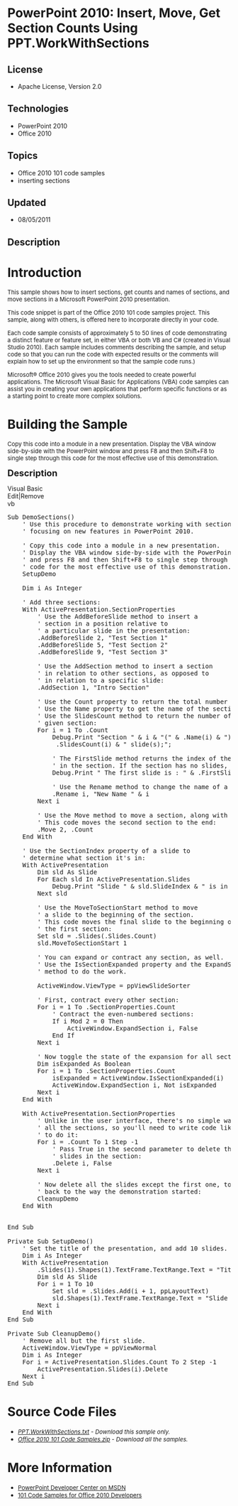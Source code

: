 # PowerPoint 2010: Insert, Move, Get Section Counts  Using PPT.WorkWithSections
## License
- Apache License, Version 2.0
## Technologies
- PowerPoint 2010
- Office 2010
## Topics
- Office 2010 101 code samples
- inserting sections
## Updated
- 08/05/2011
## Description

<h1>Introduction</h1>
<p><span style="font-size:small">This sample shows how to insert sections, get counts and names of sections, and move sections in a Microsoft PowerPoint 2010 presentation.</span></p>
<p><span style="font-size:small">This code snippet is part of the Office 2010 101 code samples project. This sample, along with others, is offered here to incorporate directly in your code.</span></p>
<p><span style="font-size:small">Each code sample consists of approximately 5 to 50 lines of code demonstrating a distinct feature or feature set, in either VBA or both VB and C# (created in Visual Studio 2010). Each sample includes comments describing the
 sample, and setup code so that you can run the code with expected results or the comments will explain how to set up the environment so that the sample code runs.)</span></p>
<p><span style="font-size:small">Microsoft&reg; Office 2010 gives you the tools needed to create powerful applications. The Microsoft Visual Basic for Applications (VBA) code samples can assist you in creating your own applications that perform specific functions
 or as a starting point to create more complex solutions.</span></p>
<h1><span>Building the Sample</span></h1>
<p><span style="font-size:small">Copy this code into a module in a new presentation. Display the VBA window side-by-side with the PowerPoint window and press F8 and then Shift&#43;F8 to single step through this code for the most effective use of this demonstration.</span></p>
<p><span style="font-size:20px; font-weight:bold">Description</span></p>
<div class="scriptcode">
<div class="pluginEditHolder" pluginCommand="mceScriptCode">
<div class="title"><span>Visual Basic</span></div>
<div class="pluginLinkHolder"><span class="pluginEditHolderLink">Edit</span>|<span class="pluginRemoveHolderLink">Remove</span></div>
<span class="hidden">vb</span>

<div class="preview">
<pre class="vb"><span class="visualBasic__keyword">Sub</span>&nbsp;DemoSections()&nbsp;
&nbsp;&nbsp;&nbsp;&nbsp;<span class="visualBasic__com">'&nbsp;Use&nbsp;this&nbsp;procedure&nbsp;to&nbsp;demonstrate&nbsp;working&nbsp;with&nbsp;sections,</span>&nbsp;
&nbsp;&nbsp;&nbsp;&nbsp;<span class="visualBasic__com">'&nbsp;focusing&nbsp;on&nbsp;new&nbsp;features&nbsp;in&nbsp;PowerPoint&nbsp;2010.</span>&nbsp;
&nbsp;&nbsp;&nbsp;&nbsp;
&nbsp;&nbsp;&nbsp;&nbsp;<span class="visualBasic__com">'&nbsp;Copy&nbsp;this&nbsp;code&nbsp;into&nbsp;a&nbsp;module&nbsp;in&nbsp;a&nbsp;new&nbsp;presentation.</span>&nbsp;
&nbsp;&nbsp;&nbsp;&nbsp;<span class="visualBasic__com">'&nbsp;Display&nbsp;the&nbsp;VBA&nbsp;window&nbsp;side-by-side&nbsp;with&nbsp;the&nbsp;PowerPoint&nbsp;window</span>&nbsp;
&nbsp;&nbsp;&nbsp;&nbsp;<span class="visualBasic__com">'&nbsp;and&nbsp;press&nbsp;F8&nbsp;and&nbsp;then&nbsp;Shift&#43;F8&nbsp;to&nbsp;single&nbsp;step&nbsp;through&nbsp;this</span>&nbsp;
&nbsp;&nbsp;&nbsp;&nbsp;<span class="visualBasic__com">'&nbsp;code&nbsp;for&nbsp;the&nbsp;most&nbsp;effective&nbsp;use&nbsp;of&nbsp;this&nbsp;demonstration.</span>&nbsp;
&nbsp;&nbsp;&nbsp;&nbsp;SetupDemo&nbsp;
&nbsp;&nbsp;&nbsp;&nbsp;
&nbsp;&nbsp;&nbsp;&nbsp;<span class="visualBasic__keyword">Dim</span>&nbsp;i&nbsp;<span class="visualBasic__keyword">As</span>&nbsp;<span class="visualBasic__keyword">Integer</span>&nbsp;
&nbsp;&nbsp;&nbsp;&nbsp;
&nbsp;&nbsp;&nbsp;&nbsp;<span class="visualBasic__com">'&nbsp;Add&nbsp;three&nbsp;sections:</span>&nbsp;
&nbsp;&nbsp;&nbsp;&nbsp;<span class="visualBasic__keyword">With</span>&nbsp;ActivePresentation.SectionProperties&nbsp;
&nbsp;&nbsp;&nbsp;&nbsp;&nbsp;&nbsp;&nbsp;&nbsp;<span class="visualBasic__com">'&nbsp;Use&nbsp;the&nbsp;AddBeforeSlide&nbsp;method&nbsp;to&nbsp;insert&nbsp;a</span>&nbsp;
&nbsp;&nbsp;&nbsp;&nbsp;&nbsp;&nbsp;&nbsp;&nbsp;<span class="visualBasic__com">'&nbsp;section&nbsp;in&nbsp;a&nbsp;position&nbsp;relative&nbsp;to</span>&nbsp;
&nbsp;&nbsp;&nbsp;&nbsp;&nbsp;&nbsp;&nbsp;&nbsp;<span class="visualBasic__com">'&nbsp;a&nbsp;particular&nbsp;slide&nbsp;in&nbsp;the&nbsp;presentation:</span>&nbsp;
&nbsp;&nbsp;&nbsp;&nbsp;&nbsp;&nbsp;&nbsp;&nbsp;.AddBeforeSlide&nbsp;<span class="visualBasic__number">2</span>,&nbsp;<span class="visualBasic__string">&quot;Test&nbsp;Section&nbsp;1&quot;</span>&nbsp;
&nbsp;&nbsp;&nbsp;&nbsp;&nbsp;&nbsp;&nbsp;&nbsp;.AddBeforeSlide&nbsp;<span class="visualBasic__number">5</span>,&nbsp;<span class="visualBasic__string">&quot;Test&nbsp;Section&nbsp;2&quot;</span>&nbsp;
&nbsp;&nbsp;&nbsp;&nbsp;&nbsp;&nbsp;&nbsp;&nbsp;.AddBeforeSlide&nbsp;<span class="visualBasic__number">9</span>,&nbsp;<span class="visualBasic__string">&quot;Test&nbsp;Section&nbsp;3&quot;</span>&nbsp;
&nbsp;&nbsp;&nbsp;&nbsp;&nbsp;&nbsp;&nbsp;&nbsp;
&nbsp;&nbsp;&nbsp;&nbsp;&nbsp;&nbsp;&nbsp;&nbsp;<span class="visualBasic__com">'&nbsp;Use&nbsp;the&nbsp;AddSection&nbsp;method&nbsp;to&nbsp;insert&nbsp;a&nbsp;section</span>&nbsp;
&nbsp;&nbsp;&nbsp;&nbsp;&nbsp;&nbsp;&nbsp;&nbsp;<span class="visualBasic__com">'&nbsp;in&nbsp;relation&nbsp;to&nbsp;other&nbsp;sections,&nbsp;as&nbsp;opposed&nbsp;to</span>&nbsp;
&nbsp;&nbsp;&nbsp;&nbsp;&nbsp;&nbsp;&nbsp;&nbsp;<span class="visualBasic__com">'&nbsp;in&nbsp;relation&nbsp;to&nbsp;a&nbsp;specific&nbsp;slide:</span>&nbsp;
&nbsp;&nbsp;&nbsp;&nbsp;&nbsp;&nbsp;&nbsp;&nbsp;.AddSection&nbsp;<span class="visualBasic__number">1</span>,&nbsp;<span class="visualBasic__string">&quot;Intro&nbsp;Section&quot;</span>&nbsp;
&nbsp;&nbsp;&nbsp;&nbsp;&nbsp;&nbsp;&nbsp;&nbsp;
&nbsp;&nbsp;&nbsp;&nbsp;&nbsp;&nbsp;&nbsp;&nbsp;<span class="visualBasic__com">'&nbsp;Use&nbsp;the&nbsp;Count&nbsp;property&nbsp;to&nbsp;return&nbsp;the&nbsp;total&nbsp;number&nbsp;of&nbsp;sections.</span>&nbsp;
&nbsp;&nbsp;&nbsp;&nbsp;&nbsp;&nbsp;&nbsp;&nbsp;<span class="visualBasic__com">'&nbsp;Use&nbsp;the&nbsp;Name&nbsp;property&nbsp;to&nbsp;get&nbsp;the&nbsp;name&nbsp;of&nbsp;the&nbsp;section.</span>&nbsp;
&nbsp;&nbsp;&nbsp;&nbsp;&nbsp;&nbsp;&nbsp;&nbsp;<span class="visualBasic__com">'&nbsp;Use&nbsp;the&nbsp;SlidesCount&nbsp;method&nbsp;to&nbsp;return&nbsp;the&nbsp;number&nbsp;of&nbsp;slides&nbsp;in&nbsp;a</span>&nbsp;
&nbsp;&nbsp;&nbsp;&nbsp;&nbsp;&nbsp;&nbsp;&nbsp;<span class="visualBasic__com">'&nbsp;given&nbsp;section:</span>&nbsp;
&nbsp;&nbsp;&nbsp;&nbsp;&nbsp;&nbsp;&nbsp;&nbsp;<span class="visualBasic__keyword">For</span>&nbsp;i&nbsp;=&nbsp;<span class="visualBasic__number">1</span>&nbsp;<span class="visualBasic__keyword">To</span>&nbsp;.Count&nbsp;
&nbsp;&nbsp;&nbsp;&nbsp;&nbsp;&nbsp;&nbsp;&nbsp;&nbsp;&nbsp;&nbsp;&nbsp;Debug.Print&nbsp;<span class="visualBasic__string">&quot;Section&nbsp;&quot;</span>&nbsp;&amp;&nbsp;i&nbsp;&amp;&nbsp;<span class="visualBasic__string">&quot;(&quot;</span>&nbsp;&amp;&nbsp;.Name(i)&nbsp;&amp;&nbsp;<span class="visualBasic__string">&quot;)&nbsp;contains&nbsp;&quot;</span>&nbsp;&amp;&nbsp;_&nbsp;
&nbsp;&nbsp;&nbsp;&nbsp;&nbsp;&nbsp;&nbsp;&nbsp;&nbsp;&nbsp;&nbsp;&nbsp;&nbsp;.SlidesCount(i)&nbsp;&amp;&nbsp;<span class="visualBasic__string">&quot;&nbsp;slide(s);&quot;</span>;&nbsp;
&nbsp;&nbsp;&nbsp;&nbsp;&nbsp;&nbsp;&nbsp;&nbsp;&nbsp;&nbsp;&nbsp;&nbsp;&nbsp;&nbsp;&nbsp;&nbsp;&nbsp;&nbsp;&nbsp;&nbsp;&nbsp;&nbsp;&nbsp;&nbsp;
&nbsp;&nbsp;&nbsp;&nbsp;&nbsp;&nbsp;&nbsp;&nbsp;&nbsp;&nbsp;&nbsp;&nbsp;<span class="visualBasic__com">'&nbsp;The&nbsp;FirstSlide&nbsp;method&nbsp;returns&nbsp;the&nbsp;index&nbsp;of&nbsp;the&nbsp;first&nbsp;slide</span>&nbsp;
&nbsp;&nbsp;&nbsp;&nbsp;&nbsp;&nbsp;&nbsp;&nbsp;&nbsp;&nbsp;&nbsp;&nbsp;<span class="visualBasic__com">'&nbsp;in&nbsp;the&nbsp;section.&nbsp;If&nbsp;the&nbsp;section&nbsp;has&nbsp;no&nbsp;slides,&nbsp;it&nbsp;returns&nbsp;-1.</span>&nbsp;
&nbsp;&nbsp;&nbsp;&nbsp;&nbsp;&nbsp;&nbsp;&nbsp;&nbsp;&nbsp;&nbsp;&nbsp;Debug.Print&nbsp;<span class="visualBasic__string">&quot;&nbsp;The&nbsp;first&nbsp;slide&nbsp;is&nbsp;:&nbsp;&quot;</span>&nbsp;&amp;&nbsp;.FirstSlide(i)&nbsp;
&nbsp;&nbsp;&nbsp;&nbsp;&nbsp;&nbsp;&nbsp;&nbsp;&nbsp;&nbsp;&nbsp;&nbsp;
&nbsp;&nbsp;&nbsp;&nbsp;&nbsp;&nbsp;&nbsp;&nbsp;&nbsp;&nbsp;&nbsp;&nbsp;<span class="visualBasic__com">'&nbsp;Use&nbsp;the&nbsp;Rename&nbsp;method&nbsp;to&nbsp;change&nbsp;the&nbsp;name&nbsp;of&nbsp;a&nbsp;section:</span>&nbsp;
&nbsp;&nbsp;&nbsp;&nbsp;&nbsp;&nbsp;&nbsp;&nbsp;&nbsp;&nbsp;&nbsp;&nbsp;.Rename&nbsp;i,&nbsp;<span class="visualBasic__string">&quot;New&nbsp;Name&nbsp;&quot;</span>&nbsp;&amp;&nbsp;i&nbsp;
&nbsp;&nbsp;&nbsp;&nbsp;&nbsp;&nbsp;&nbsp;&nbsp;<span class="visualBasic__keyword">Next</span>&nbsp;i&nbsp;
&nbsp;&nbsp;&nbsp;&nbsp;&nbsp;&nbsp;&nbsp;&nbsp;
&nbsp;&nbsp;&nbsp;&nbsp;&nbsp;&nbsp;&nbsp;&nbsp;<span class="visualBasic__com">'&nbsp;Use&nbsp;the&nbsp;Move&nbsp;method&nbsp;to&nbsp;move&nbsp;a&nbsp;section,&nbsp;along&nbsp;with&nbsp;its&nbsp;slides:</span>&nbsp;
&nbsp;&nbsp;&nbsp;&nbsp;&nbsp;&nbsp;&nbsp;&nbsp;<span class="visualBasic__com">'&nbsp;This&nbsp;code&nbsp;moves&nbsp;the&nbsp;second&nbsp;section&nbsp;to&nbsp;the&nbsp;end:</span>&nbsp;
&nbsp;&nbsp;&nbsp;&nbsp;&nbsp;&nbsp;&nbsp;&nbsp;.Move&nbsp;<span class="visualBasic__number">2</span>,&nbsp;.Count&nbsp;
&nbsp;&nbsp;&nbsp;&nbsp;<span class="visualBasic__keyword">End</span>&nbsp;<span class="visualBasic__keyword">With</span>&nbsp;
&nbsp;&nbsp;&nbsp;&nbsp;
&nbsp;&nbsp;&nbsp;&nbsp;<span class="visualBasic__com">'&nbsp;Use&nbsp;the&nbsp;SectionIndex&nbsp;property&nbsp;of&nbsp;a&nbsp;slide&nbsp;to</span>&nbsp;
&nbsp;&nbsp;&nbsp;&nbsp;<span class="visualBasic__com">'&nbsp;determine&nbsp;what&nbsp;section&nbsp;it's&nbsp;in:</span>&nbsp;
&nbsp;&nbsp;&nbsp;&nbsp;<span class="visualBasic__keyword">With</span>&nbsp;ActivePresentation&nbsp;
&nbsp;&nbsp;&nbsp;&nbsp;&nbsp;&nbsp;&nbsp;&nbsp;<span class="visualBasic__keyword">Dim</span>&nbsp;sld&nbsp;<span class="visualBasic__keyword">As</span>&nbsp;Slide&nbsp;
&nbsp;&nbsp;&nbsp;&nbsp;&nbsp;&nbsp;&nbsp;&nbsp;<span class="visualBasic__keyword">For</span>&nbsp;<span class="visualBasic__keyword">Each</span>&nbsp;sld&nbsp;<span class="visualBasic__keyword">In</span>&nbsp;ActivePresentation.Slides&nbsp;
&nbsp;&nbsp;&nbsp;&nbsp;&nbsp;&nbsp;&nbsp;&nbsp;&nbsp;&nbsp;&nbsp;&nbsp;Debug.Print&nbsp;<span class="visualBasic__string">&quot;Slide&nbsp;&quot;</span>&nbsp;&amp;&nbsp;sld.SlideIndex&nbsp;&amp;&nbsp;<span class="visualBasic__string">&quot;&nbsp;is&nbsp;in&nbsp;section&nbsp;&quot;</span>&nbsp;&amp;&nbsp;sld.sectionIndex&nbsp;
&nbsp;&nbsp;&nbsp;&nbsp;&nbsp;&nbsp;&nbsp;&nbsp;<span class="visualBasic__keyword">Next</span>&nbsp;sld&nbsp;
&nbsp;&nbsp;&nbsp;&nbsp;
&nbsp;&nbsp;&nbsp;&nbsp;&nbsp;&nbsp;&nbsp;&nbsp;<span class="visualBasic__com">'&nbsp;Use&nbsp;the&nbsp;MoveToSectionStart&nbsp;method&nbsp;to&nbsp;move</span>&nbsp;
&nbsp;&nbsp;&nbsp;&nbsp;&nbsp;&nbsp;&nbsp;&nbsp;<span class="visualBasic__com">'&nbsp;a&nbsp;slide&nbsp;to&nbsp;the&nbsp;beginning&nbsp;of&nbsp;the&nbsp;section.</span>&nbsp;
&nbsp;&nbsp;&nbsp;&nbsp;&nbsp;&nbsp;&nbsp;&nbsp;<span class="visualBasic__com">'&nbsp;This&nbsp;code&nbsp;moves&nbsp;the&nbsp;final&nbsp;slide&nbsp;to&nbsp;the&nbsp;beginning&nbsp;of</span>&nbsp;
&nbsp;&nbsp;&nbsp;&nbsp;&nbsp;&nbsp;&nbsp;&nbsp;<span class="visualBasic__com">'&nbsp;the&nbsp;first&nbsp;section:</span>&nbsp;
&nbsp;&nbsp;&nbsp;&nbsp;&nbsp;&nbsp;&nbsp;&nbsp;<span class="visualBasic__keyword">Set</span>&nbsp;sld&nbsp;=&nbsp;.Slides(.Slides.Count)&nbsp;
&nbsp;&nbsp;&nbsp;&nbsp;&nbsp;&nbsp;&nbsp;&nbsp;sld.MoveToSectionStart&nbsp;<span class="visualBasic__number">1</span>&nbsp;
&nbsp;&nbsp;&nbsp;&nbsp;&nbsp;&nbsp;&nbsp;&nbsp;
&nbsp;&nbsp;&nbsp;&nbsp;&nbsp;&nbsp;&nbsp;&nbsp;<span class="visualBasic__com">'&nbsp;You&nbsp;can&nbsp;expand&nbsp;or&nbsp;contract&nbsp;any&nbsp;section,&nbsp;as&nbsp;well.</span>&nbsp;
&nbsp;&nbsp;&nbsp;&nbsp;&nbsp;&nbsp;&nbsp;&nbsp;<span class="visualBasic__com">'&nbsp;Use&nbsp;the&nbsp;IsSectionExpanded&nbsp;property&nbsp;and&nbsp;the&nbsp;ExpandSection</span>&nbsp;
&nbsp;&nbsp;&nbsp;&nbsp;&nbsp;&nbsp;&nbsp;&nbsp;<span class="visualBasic__com">'&nbsp;method&nbsp;to&nbsp;do&nbsp;the&nbsp;work.</span>&nbsp;
&nbsp;&nbsp;&nbsp;&nbsp;&nbsp;&nbsp;&nbsp;&nbsp;
&nbsp;&nbsp;&nbsp;&nbsp;&nbsp;&nbsp;&nbsp;&nbsp;ActiveWindow.ViewType&nbsp;=&nbsp;ppViewSlideSorter&nbsp;
&nbsp;&nbsp;&nbsp;&nbsp;&nbsp;&nbsp;&nbsp;&nbsp;
&nbsp;&nbsp;&nbsp;&nbsp;&nbsp;&nbsp;&nbsp;&nbsp;<span class="visualBasic__com">'&nbsp;First,&nbsp;contract&nbsp;every&nbsp;other&nbsp;section:</span>&nbsp;
&nbsp;&nbsp;&nbsp;&nbsp;&nbsp;&nbsp;&nbsp;&nbsp;<span class="visualBasic__keyword">For</span>&nbsp;i&nbsp;=&nbsp;<span class="visualBasic__number">1</span>&nbsp;<span class="visualBasic__keyword">To</span>&nbsp;.SectionProperties.Count&nbsp;
&nbsp;&nbsp;&nbsp;&nbsp;&nbsp;&nbsp;&nbsp;&nbsp;&nbsp;&nbsp;&nbsp;&nbsp;<span class="visualBasic__com">'&nbsp;Contract&nbsp;the&nbsp;even-numbered&nbsp;sections:</span>&nbsp;
&nbsp;&nbsp;&nbsp;&nbsp;&nbsp;&nbsp;&nbsp;&nbsp;&nbsp;&nbsp;&nbsp;&nbsp;<span class="visualBasic__keyword">If</span>&nbsp;i&nbsp;<span class="visualBasic__keyword">Mod</span>&nbsp;<span class="visualBasic__number">2</span>&nbsp;=&nbsp;<span class="visualBasic__number">0</span>&nbsp;<span class="visualBasic__keyword">Then</span>&nbsp;
&nbsp;&nbsp;&nbsp;&nbsp;&nbsp;&nbsp;&nbsp;&nbsp;&nbsp;&nbsp;&nbsp;&nbsp;&nbsp;&nbsp;&nbsp;&nbsp;ActiveWindow.ExpandSection&nbsp;i,&nbsp;<span class="visualBasic__keyword">False</span>&nbsp;
&nbsp;&nbsp;&nbsp;&nbsp;&nbsp;&nbsp;&nbsp;&nbsp;&nbsp;&nbsp;&nbsp;&nbsp;<span class="visualBasic__keyword">End</span>&nbsp;<span class="visualBasic__keyword">If</span>&nbsp;
&nbsp;&nbsp;&nbsp;&nbsp;&nbsp;&nbsp;&nbsp;&nbsp;<span class="visualBasic__keyword">Next</span>&nbsp;i&nbsp;
&nbsp;&nbsp;&nbsp;&nbsp;&nbsp;&nbsp;&nbsp;&nbsp;
&nbsp;&nbsp;&nbsp;&nbsp;&nbsp;&nbsp;&nbsp;&nbsp;<span class="visualBasic__com">'&nbsp;Now&nbsp;toggle&nbsp;the&nbsp;state&nbsp;of&nbsp;the&nbsp;expansion&nbsp;for&nbsp;all&nbsp;sections:</span>&nbsp;
&nbsp;&nbsp;&nbsp;&nbsp;&nbsp;&nbsp;&nbsp;&nbsp;<span class="visualBasic__keyword">Dim</span>&nbsp;isExpanded&nbsp;<span class="visualBasic__keyword">As</span>&nbsp;<span class="visualBasic__keyword">Boolean</span>&nbsp;
&nbsp;&nbsp;&nbsp;&nbsp;&nbsp;&nbsp;&nbsp;&nbsp;<span class="visualBasic__keyword">For</span>&nbsp;i&nbsp;=&nbsp;<span class="visualBasic__number">1</span>&nbsp;<span class="visualBasic__keyword">To</span>&nbsp;.SectionProperties.Count&nbsp;
&nbsp;&nbsp;&nbsp;&nbsp;&nbsp;&nbsp;&nbsp;&nbsp;&nbsp;&nbsp;&nbsp;&nbsp;isExpanded&nbsp;=&nbsp;ActiveWindow.IsSectionExpanded(i)&nbsp;
&nbsp;&nbsp;&nbsp;&nbsp;&nbsp;&nbsp;&nbsp;&nbsp;&nbsp;&nbsp;&nbsp;&nbsp;ActiveWindow.ExpandSection&nbsp;i,&nbsp;<span class="visualBasic__keyword">Not</span>&nbsp;isExpanded&nbsp;
&nbsp;&nbsp;&nbsp;&nbsp;&nbsp;&nbsp;&nbsp;&nbsp;<span class="visualBasic__keyword">Next</span>&nbsp;i&nbsp;
&nbsp;&nbsp;&nbsp;&nbsp;<span class="visualBasic__keyword">End</span>&nbsp;<span class="visualBasic__keyword">With</span>&nbsp;
&nbsp;&nbsp;&nbsp;&nbsp;
&nbsp;&nbsp;&nbsp;&nbsp;<span class="visualBasic__keyword">With</span>&nbsp;ActivePresentation.SectionProperties&nbsp;
&nbsp;&nbsp;&nbsp;&nbsp;&nbsp;&nbsp;&nbsp;&nbsp;<span class="visualBasic__com">'&nbsp;Unlike&nbsp;in&nbsp;the&nbsp;user&nbsp;interface,&nbsp;there's&nbsp;no&nbsp;simple&nbsp;way&nbsp;to&nbsp;remove</span>&nbsp;
&nbsp;&nbsp;&nbsp;&nbsp;&nbsp;&nbsp;&nbsp;&nbsp;<span class="visualBasic__com">'&nbsp;all&nbsp;the&nbsp;sections,&nbsp;so&nbsp;you'll&nbsp;need&nbsp;to&nbsp;write&nbsp;code&nbsp;like&nbsp;this</span>&nbsp;
&nbsp;&nbsp;&nbsp;&nbsp;&nbsp;&nbsp;&nbsp;&nbsp;<span class="visualBasic__com">'&nbsp;to&nbsp;do&nbsp;it:</span>&nbsp;
&nbsp;&nbsp;&nbsp;&nbsp;&nbsp;&nbsp;&nbsp;&nbsp;<span class="visualBasic__keyword">For</span>&nbsp;i&nbsp;=&nbsp;.Count&nbsp;<span class="visualBasic__keyword">To</span>&nbsp;<span class="visualBasic__number">1</span>&nbsp;<span class="visualBasic__keyword">Step</span>&nbsp;-<span class="visualBasic__number">1</span>&nbsp;
&nbsp;&nbsp;&nbsp;&nbsp;&nbsp;&nbsp;&nbsp;&nbsp;&nbsp;&nbsp;&nbsp;&nbsp;<span class="visualBasic__com">'&nbsp;Pass&nbsp;True&nbsp;in&nbsp;the&nbsp;second&nbsp;parameter&nbsp;to&nbsp;delete&nbsp;the</span>&nbsp;
&nbsp;&nbsp;&nbsp;&nbsp;&nbsp;&nbsp;&nbsp;&nbsp;&nbsp;&nbsp;&nbsp;&nbsp;<span class="visualBasic__com">'&nbsp;slides&nbsp;in&nbsp;the&nbsp;section:</span>&nbsp;
&nbsp;&nbsp;&nbsp;&nbsp;&nbsp;&nbsp;&nbsp;&nbsp;&nbsp;&nbsp;&nbsp;&nbsp;.Delete&nbsp;i,&nbsp;<span class="visualBasic__keyword">False</span>&nbsp;
&nbsp;&nbsp;&nbsp;&nbsp;&nbsp;&nbsp;&nbsp;&nbsp;<span class="visualBasic__keyword">Next</span>&nbsp;i&nbsp;
&nbsp;&nbsp;&nbsp;&nbsp;&nbsp;&nbsp;&nbsp;&nbsp;
&nbsp;&nbsp;&nbsp;&nbsp;&nbsp;&nbsp;&nbsp;&nbsp;<span class="visualBasic__com">'&nbsp;Now&nbsp;delete&nbsp;all&nbsp;the&nbsp;slides&nbsp;except&nbsp;the&nbsp;first&nbsp;one,&nbsp;to&nbsp;reset</span>&nbsp;
&nbsp;&nbsp;&nbsp;&nbsp;&nbsp;&nbsp;&nbsp;&nbsp;<span class="visualBasic__com">'&nbsp;back&nbsp;to&nbsp;the&nbsp;way&nbsp;the&nbsp;demonstration&nbsp;started:</span>&nbsp;
&nbsp;&nbsp;&nbsp;&nbsp;&nbsp;&nbsp;&nbsp;&nbsp;CleanupDemo&nbsp;
&nbsp;&nbsp;&nbsp;&nbsp;<span class="visualBasic__keyword">End</span>&nbsp;<span class="visualBasic__keyword">With</span>&nbsp;
&nbsp;&nbsp;&nbsp;&nbsp;&nbsp;&nbsp;&nbsp;&nbsp;
&nbsp;&nbsp;&nbsp;&nbsp;
<span class="visualBasic__keyword">End</span>&nbsp;<span class="visualBasic__keyword">Sub</span>&nbsp;
&nbsp;
<span class="visualBasic__keyword">Private</span>&nbsp;<span class="visualBasic__keyword">Sub</span>&nbsp;SetupDemo()&nbsp;
&nbsp;&nbsp;&nbsp;&nbsp;<span class="visualBasic__com">'&nbsp;Set&nbsp;the&nbsp;title&nbsp;of&nbsp;the&nbsp;presentation,&nbsp;and&nbsp;add&nbsp;10&nbsp;slides.</span>&nbsp;
&nbsp;&nbsp;&nbsp;&nbsp;<span class="visualBasic__keyword">Dim</span>&nbsp;i&nbsp;<span class="visualBasic__keyword">As</span>&nbsp;<span class="visualBasic__keyword">Integer</span>&nbsp;
&nbsp;&nbsp;&nbsp;&nbsp;<span class="visualBasic__keyword">With</span>&nbsp;ActivePresentation&nbsp;
&nbsp;&nbsp;&nbsp;&nbsp;&nbsp;&nbsp;&nbsp;&nbsp;.Slides(<span class="visualBasic__number">1</span>).Shapes(<span class="visualBasic__number">1</span>).TextFrame.TextRange.Text&nbsp;=&nbsp;<span class="visualBasic__string">&quot;Title&quot;</span>&nbsp;
&nbsp;&nbsp;&nbsp;&nbsp;&nbsp;&nbsp;&nbsp;&nbsp;<span class="visualBasic__keyword">Dim</span>&nbsp;sld&nbsp;<span class="visualBasic__keyword">As</span>&nbsp;Slide&nbsp;
&nbsp;&nbsp;&nbsp;&nbsp;&nbsp;&nbsp;&nbsp;&nbsp;<span class="visualBasic__keyword">For</span>&nbsp;i&nbsp;=&nbsp;<span class="visualBasic__number">1</span>&nbsp;<span class="visualBasic__keyword">To</span>&nbsp;<span class="visualBasic__number">10</span>&nbsp;
&nbsp;&nbsp;&nbsp;&nbsp;&nbsp;&nbsp;&nbsp;&nbsp;&nbsp;&nbsp;&nbsp;&nbsp;<span class="visualBasic__keyword">Set</span>&nbsp;sld&nbsp;=&nbsp;.Slides.Add(i&nbsp;&#43;&nbsp;<span class="visualBasic__number">1</span>,&nbsp;ppLayoutText)&nbsp;
&nbsp;&nbsp;&nbsp;&nbsp;&nbsp;&nbsp;&nbsp;&nbsp;&nbsp;&nbsp;&nbsp;&nbsp;sld.Shapes(<span class="visualBasic__number">1</span>).TextFrame.TextRange.Text&nbsp;=&nbsp;<span class="visualBasic__string">&quot;Slide&nbsp;&quot;</span>&nbsp;&amp;&nbsp;i&nbsp;
&nbsp;&nbsp;&nbsp;&nbsp;&nbsp;&nbsp;&nbsp;&nbsp;<span class="visualBasic__keyword">Next</span>&nbsp;i&nbsp;
&nbsp;&nbsp;&nbsp;&nbsp;<span class="visualBasic__keyword">End</span>&nbsp;<span class="visualBasic__keyword">With</span>&nbsp;
<span class="visualBasic__keyword">End</span>&nbsp;<span class="visualBasic__keyword">Sub</span>&nbsp;
&nbsp;
<span class="visualBasic__keyword">Private</span>&nbsp;<span class="visualBasic__keyword">Sub</span>&nbsp;CleanupDemo()&nbsp;
&nbsp;&nbsp;&nbsp;&nbsp;<span class="visualBasic__com">'&nbsp;Remove&nbsp;all&nbsp;but&nbsp;the&nbsp;first&nbsp;slide.</span>&nbsp;
&nbsp;&nbsp;&nbsp;&nbsp;ActiveWindow.ViewType&nbsp;=&nbsp;ppViewNormal&nbsp;
&nbsp;&nbsp;&nbsp;&nbsp;<span class="visualBasic__keyword">Dim</span>&nbsp;i&nbsp;<span class="visualBasic__keyword">As</span>&nbsp;<span class="visualBasic__keyword">Integer</span>&nbsp;
&nbsp;&nbsp;&nbsp;&nbsp;<span class="visualBasic__keyword">For</span>&nbsp;i&nbsp;=&nbsp;ActivePresentation.Slides.Count&nbsp;<span class="visualBasic__keyword">To</span>&nbsp;<span class="visualBasic__number">2</span>&nbsp;<span class="visualBasic__keyword">Step</span>&nbsp;-<span class="visualBasic__number">1</span>&nbsp;
&nbsp;&nbsp;&nbsp;&nbsp;&nbsp;&nbsp;&nbsp;&nbsp;ActivePresentation.Slides(i).Delete&nbsp;
&nbsp;&nbsp;&nbsp;&nbsp;<span class="visualBasic__keyword">Next</span>&nbsp;i&nbsp;
<span class="visualBasic__keyword">End</span>&nbsp;<span class="visualBasic__keyword">Sub</span>&nbsp;
</pre>
</div>
</div>
</div>
<h1><span>Source Code Files</span></h1>
<ul>
<li><span style="font-size:small"><em><em><a id="26183" href="/site/view/file/26183/1/PPT.WorkWithSections.txt">PPT.WorkWithSections.txt</a>&nbsp;- Download this sample only.<br>
</em></em></span></li><li><span style="font-size:small"><em><em><a id="26184" href="/site/view/file/26184/1/Office%202010%20101%20Code%20Samples.zip">Office 2010 101 Code Samples.zip</a>&nbsp;- Download all the samples.</em></em></span>
</li></ul>
<h1>More Information</h1>
<ul>
<li><span style="font-size:small"><a href="http://msdn.microsoft.com/en-us/office/aa905465">PowerPoint Developer Center on MSDN</a></span>
</li><li><span style="font-size:small"><a href="http://msdn.microsoft.com/en-us/office/hh360994">101 Code Samples for Office 2010 Developers</a></span>
</li></ul>
